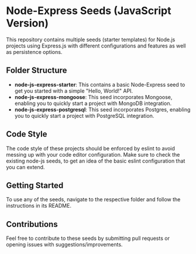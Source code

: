 # Node-Express Seeds  (JavaScript Version)

This repository contains multiple seeds (starter templates) for Node.js projects using Express.js with different
configurations and features as well as persistence options.

## Folder Structure

- **node-js-express-starter**: This contains a basic Node-Express seed to get you started with a simple "Hello, World!"
  API.
- **node-js-express-mongoose**: This seed incorporates Mongoose, enabling you to quickly start a project with MongoDB
  integration.
- **node-js-express-postgresql**: This seed incorporates Postgres, enabling you to quickly start a project with
  PostgreSQL integration.

## Code Style

The code style of these projects should be enforced by eslint to avoid messing up with your code editor configuration.
Make sure to check the existing node-js seeds, to get an idea of the basic eslint configuration that you can extend.

## Getting Started

To use any of the seeds, navigate to the respective folder and follow the instructions in its README.

## Contributions

Feel free to contribute to these seeds by submitting pull requests or opening issues with suggestions/improvements.
